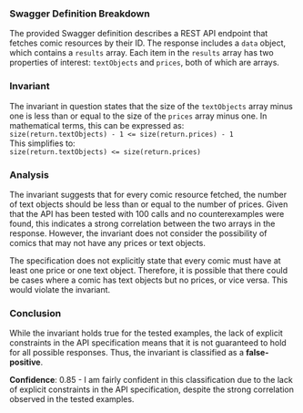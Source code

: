 ### Swagger Definition Breakdown
The provided Swagger definition describes a REST API endpoint that fetches comic resources by their ID. The response includes a `data` object, which contains a `results` array. Each item in the `results` array has two properties of interest: `textObjects` and `prices`, both of which are arrays. 

### Invariant
The invariant in question states that the size of the `textObjects` array minus one is less than or equal to the size of the `prices` array minus one. In mathematical terms, this can be expressed as:  
`size(return.textObjects) - 1 <= size(return.prices) - 1`  
This simplifies to:  
`size(return.textObjects) <= size(return.prices)`  

### Analysis
The invariant suggests that for every comic resource fetched, the number of text objects should be less than or equal to the number of prices. Given that the API has been tested with 100 calls and no counterexamples were found, this indicates a strong correlation between the two arrays in the response. However, the invariant does not consider the possibility of comics that may not have any prices or text objects. 

The specification does not explicitly state that every comic must have at least one price or one text object. Therefore, it is possible that there could be cases where a comic has text objects but no prices, or vice versa. This would violate the invariant. 

### Conclusion
While the invariant holds true for the tested examples, the lack of explicit constraints in the API specification means that it is not guaranteed to hold for all possible responses. Thus, the invariant is classified as a **false-positive**. 

**Confidence**: 0.85 - I am fairly confident in this classification due to the lack of explicit constraints in the API specification, despite the strong correlation observed in the tested examples.
